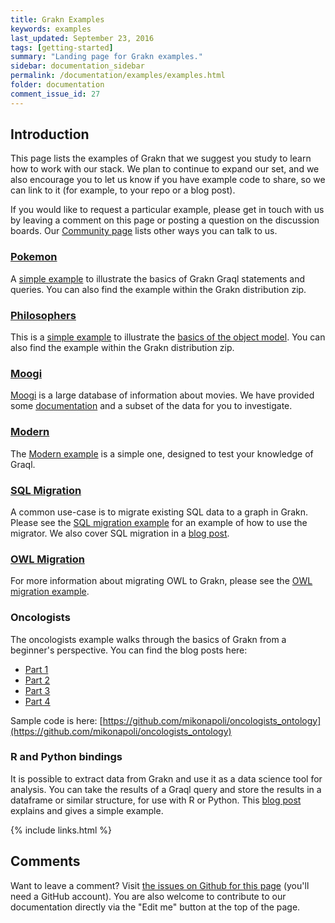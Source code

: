 ```yaml
---
title: Grakn Examples
keywords: examples
last_updated: September 23, 2016
tags: [getting-started]
summary: "Landing page for Grakn examples."
sidebar: documentation_sidebar
permalink: /documentation/examples/examples.html
folder: documentation
comment_issue_id: 27
---
```



## Introduction

This page lists the examples of Grakn that we suggest you study to learn how to work with our stack.  We plan to continue to expand our set, and we also encourage you to let us know if you have example code to share, so we can link to it (for example, to your repo or a blog post).

If you would like to request a particular example, please get in touch with us by leaving a comment on this page or posting a question on the discussion boards.  Our [Community page](https://grakn.ai/community.html) lists other ways you can talk to us.

### [Pokemon](./pokemon.html)

A [simple example](./pokemon.html) to illustrate the basics of Grakn Graql statements and queries. You can also find the example within the Grakn distribution zip.

### [Philosophers](./philosophers.html)

This is a [simple example](./philosophers.html) to illustrate the [basics of the object model](../the-basics/mindmaps-basics.html). You can also find the example within the Grakn distribution zip.


### [Moogi](./moogi.html)

[Moogi](https://moogi.co) is a large database of information about movies. We have provided some [documentation](./mini-moogi.html) and a subset of the data for you to investigate.

### [Modern](./modern.html)

The [Modern example](./modern.html) is a simple one, designed to test your knowledge of Graql.

### [SQL Migration](./SQL-migration.html)

A common use-case is to migrate existing SQL data to a graph in Grakn. Please see the [SQL migration example](../examples/SQL-migration.html) for an example of how to use the migrator. We also cover SQL migration in a [blog post](https://blog.grakn.ai/populating-mindmapsdb-with-the-world-5b2445aee60c#).

### [OWL Migration](./OWL-migration.html)

For more information about migrating OWL to Grakn, please see the [OWL migration example](../examples/OWL-migration.html).

### Oncologists

The oncologists example walks through the basics of Grakn from a beginner's perspective. You can find the blog posts here:

* [Part 1](https://blog.grakn.ai/adding-semantics-to-graph-databases-with-mindmapsdb-part-1-82022bbb3b1c#.fyfw6h93a)    
* [Part 2](https://blog.grakn.ai/adding-semantics-to-graph-databases-with-mindmapsdb-part2-833ec05bd28#.moeauu6sd)
* [Part 3](https://blog.grakn.ai/adding-semantics-to-graph-databases-with-mindmapsdb-part-3-5bd4c8be91ec#.1z2qtq8ms)
* [Part 4](https://blog.grakn.ai/adding-semantics-to-graph-databases-with-mindmapsdb-part-4-e1125e02dc85#.fc9qnj9bc)


Sample code is here: [https://github.com/mikonapoli/oncologists_ontology](https://github.com/mikonapoli/oncologists_ontology)

### R and Python bindings
It is possible to extract data from Grakn and use it as a data science tool for analysis. You can take the results of a Graql query and store the results in a dataframe or similar structure, for use with R or Python. This [blog post](https://blog.grakn.ai/there-r-pandas-in-my-graph-b8b5f40a2f99#) explains and gives a simple example.

{% include links.html %}


## Comments
Want to leave a comment? Visit <a href="https://github.com/graknlabs/docs/issues/27" target="_blank">the issues on Github for this page</a> (you'll need a GitHub account). You are also welcome to contribute to our documentation directly via the "Edit me" button at the top of the page.


